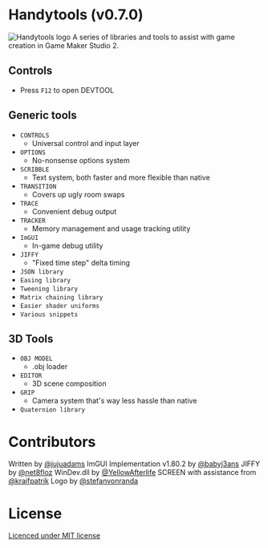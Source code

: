 # Handytools (v0.7.0)
![Handytools logo](https://raw.githubusercontent.com/GameMakerDiscord/handytools/master/LOGO_small.png)
A series of libraries and tools to assist with game creation in Game Maker Studio 2.

## Controls
- Press ``F12`` to open DEVTOOL

## Generic tools
* ``CONTROLS`` 
    * Universal control and input layer
* ``OPTIONS``
    * No-nonsense options system
* ``SCRIBBLE``
    * Text system, both faster and more flexible than native
* ``TRANSITION``
    * Covers up ugly room swaps
* ``TRACE``
    * Convenient debug output
* ``TRACKER``
    * Memory management and usage tracking utility
* ``ImGUI``
    * In-game debug utility
* ``JIFFY``
    * "Fixed time step" delta timing
* ``JSON library``
* ``Easing library``
* ``Tweening library``
* ``Matrix chaining library``
* ``Easier shader uniforms``
* ``Various snippets``

## 3D Tools
* ``OBJ MODEL``
    * .obj loader
* ``EDITOR``
    * 3D scene composition
* ``GRIP``
    * Camera system that's way less hassle than native
* ``Quaternion library``

# Contributors
Written by [@jujuadams](https://github.com/jujuadams)
ImGUI Implementation v1.80.2 by [@babyj3ans](https://github.com/babyj3ans)
JIFFY by [@net8floz](https://github.com/net8floz)
WinDev.dll by [@YellowAfterlife](https://github.com/YellowAfterlife)
SCREEN with assistance from [@kraifpatrik](https://github.com/kraifpatrik)
Logo by [@stefanvonranda](https://github.com/stefanvonranda)

# License
[Licenced under MIT license](LICENSE)

